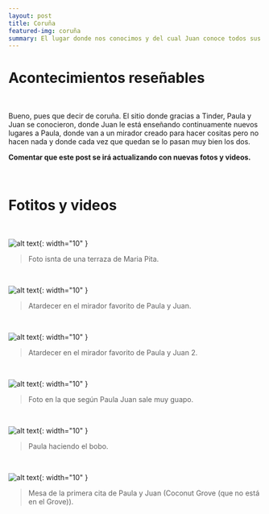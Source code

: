 ```yaml
---
layout: post
title: Coruña
featured-img: coruña
summary: El lugar donde nos conocimos y del cual Juan conoce todos sus rincones
---
```


# Acontecimientos reseñables

&nbsp;

Bueno, pues que decir de coruña. El sitio donde gracias a Tinder, Paula y Juan se conocieron, donde Juan le está enseñando continuamente nuevos lugares a Paula, donde van a un mirador creado para hacer cositas pero no hacen nada y donde cada vez que quedan se lo pasan muy bien los dos.

**Comentar que este post se irá actualizando con nuevas fotos y videos.**

&nbsp;

# Fotitos y videos

&nbsp;

![alt text](/assets/img/posts/Coruña/Coruña1.jpeg){: width="10" }

> Foto isnta de una terraza de Maria Pita.

&nbsp;

![alt text](/assets/img/posts/Coruña/Coruña2.jpeg){: width="10" }

> Atardecer en el mirador favorito de Paula y Juan.

&nbsp;

![alt text](/assets/img/posts/Coruña/Coruña3.jpeg){: width="10" }

> Atardecer en el mirador favorito de Paula y Juan 2.

&nbsp;

![alt text](/assets/img/posts/Coruña/Coruña4.jpeg){: width="10" }

> Foto en la que según Paula Juan sale muy guapo.

&nbsp;

![alt text](/assets/img/posts/Coruña/Coruña5.jpeg){: width="10" }

> Paula haciendo el bobo.

&nbsp;

![alt text](/assets/img/posts/Coruña/barPrimeraCita.jpg){: width="10" }

> Mesa de la primera cita de Paula y Juan (Coconut Grove (que no está en el Grove)).

&nbsp;

